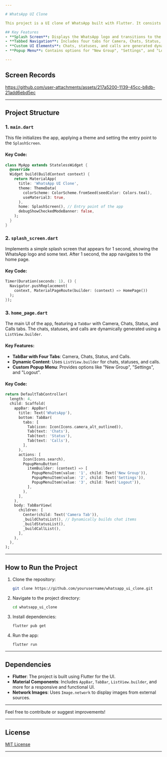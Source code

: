 ```yaml
---

# WhatsApp UI Clone

This project is a UI clone of WhatsApp built with Flutter. It consists of a splash screen and a multi-tabbed home page featuring Camera, Chats, Status, and Calls tabs. The design focuses on mimicking WhatsApp's UI, making use of Flutter's powerful widget system.

## Key Features
- **Splash Screen**: Displays the WhatsApp logo and transitions to the main screen after 1 second.
- **Tabbed Navigation**: Includes four tabs for Camera, Chats, Status, and Calls.
- **Custom UI Elements**: Chats, statuses, and calls are generated dynamically using `ListView.builder`.
- **Popup Menu**: Contains options for "New Group", "Settings", and "Logout".

---
```


## Screen Records
https://github.com/user-attachments/assets/217a5200-1139-45cc-b8db-21add6ebd5ec


---

## Project Structure

### 1. `main.dart`
This file initializes the app, applying a theme and setting the entry point to the `SplashScreen`.

#### Key Code:
```dart
class MyApp extends StatelessWidget {
  @override
  Widget build(BuildContext context) {
    return MaterialApp(
      title: 'WhatsApp UI Clone',
      theme: ThemeData(
        colorScheme: ColorScheme.fromSeed(seedColor: Colors.teal),
        useMaterial3: true,
      ),
      home: SplashScreen(), // Entry point of the app
      debugShowCheckedModeBanner: false,
    );
  }
}
```

### 2. `splash_screen.dart`
Implements a simple splash screen that appears for 1 second, showing the WhatsApp logo and some text. After 1 second, the app navigates to the home page.

#### Key Code:
```dart
Timer(Duration(seconds: 1), () {
  Navigator.pushReplacement(
    context, MaterialPageRoute(builder: (context) => HomePage())
  );
});
```

### 3. `home_page.dart`
The main UI of the app, featuring a `TabBar` with Camera, Chats, Status, and Calls tabs. The chats, statuses, and calls are dynamically generated using a `ListView.builder`.

#### Key Features:
- **TabBar with Four Tabs**: Camera, Chats, Status, and Calls.
- **Dynamic Content**: Uses `ListView.builder` for chats, statuses, and calls.
- **Custom Popup Menu**: Provides options like "New Group", "Settings", and "Logout".

#### Key Code:
```dart
return DefaultTabController(
  length: 4,
  child: Scaffold(
    appBar: AppBar(
      title: Text('WhatsApp'),
      bottom: TabBar(
        tabs: [
          Tab(icon: Icon(Icons.camera_alt_outlined)),
          Tab(text: 'Chats'),
          Tab(text: 'Status'),
          Tab(text: 'Calls'),
        ],
      ),
      actions: [
        Icon(Icons.search),
        PopupMenuButton(
          itemBuilder: (context) => [
            PopupMenuItem(value: '1', child: Text('New Group')),
            PopupMenuItem(value: '2', child: Text('Settings')),
            PopupMenuItem(value: '3', child: Text('Logout')),
          ],
        ),
      ],
    ),
    body: TabBarView(
      children: [
        Center(child: Text('Camera Tab')),
        _buildChatsList(), // Dynamically builds chat items
        _buildStatusList(),
        _buildCallList(),
      ],
    ),
  ),
);
```

---

## How to Run the Project

1. Clone the repository:
   ```bash
   git clone https://github.com/yourusername/whatsapp_ui_clone.git
   ```
2. Navigate to the project directory:
   ```bash
   cd whatsapp_ui_clone
   ```
3. Install dependencies:
   ```bash
   flutter pub get
   ```
4. Run the app:
   ```bash
   flutter run
   ```

---

## Dependencies
- **Flutter**: The project is built using Flutter for the UI.
- **Material Components**: Includes `AppBar`, `TabBar`, `ListView.builder`, and more for a responsive and functional UI.
- **Network Images**: Uses `Image.network` to display images from external sources.

---

Feel free to contribute or suggest improvements!

---

## License
[MIT License](LICENSE)

---

